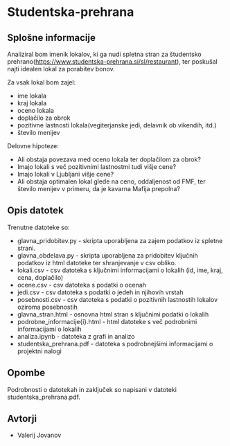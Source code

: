 # Studentska-prehrana
## Splošne informacije
Analiziral bom imenik lokalov, ki ga nudi spletna stran za študentsko prehrano(https://www.studentska-prehrana.si/sl/restaurant), ter poskušal najti idealen lokal za porabitev bonov.

Za vsak lokal bom zajel:
* ime lokala
* kraj lokala
* oceno lokala
* doplačilo za obrok
* pozitivne lastnosti lokala(vegiterjanske jedi, delavnik ob vikendih, itd.)
* število menijev

Delovne hipoteze:
* Ali obstaja povezava med oceno lokala ter doplačilom za obrok?
* Imajo lokali s več pozitivnimi lastnostmi tudi višje cene?
* Imajo lokali v Ljubljani višje cene?
* Ali obstaja optimalen lokal glede na ceno, oddaljenost od FMF, ter število menijev v primeru, da je kavarna Mafija prepolna?

## Opis datotek
Trenutne datoteke so:
* glavna_pridobitev.py - skripta uporabljena za zajem podatkov iz spletne strani.
* glavna_obdelava.py - skripta uporabljena za pridobitev ključnih podatkov iz html datoteke ter shranjevanje v csv obliko.
* lokali.csv - csv datoteka s ključnimi informacijami o lokalih (id, ime, kraj, cena, doplačilo)
* ocene.csv - csv datoteka s podatki o ocenah
* jedi.csv - csv datoteka s podatki o jedeh in njihovih vrstah
* posebnosti.csv - csv datoteka s podatki o pozitivnih lastnostih lokalov oziroma posebnostih
* glavna_stran.html - osnovna html stran s ključnimi podatki o lokalih
* podrobne_informacije{i}.html - html datoteke s več podrobnimi informacijami o lokalih
* analiza.ipynb - datoteka z grafi in analizo
* studentska_prehrana.pdf - datoteka s podrobnejšimi informacijami o projektni nalogi 

## Opombe
Podrobnosti o datotekah in zaključek so napisani v datoteki studentska_prehrana.pdf.

## Avtorji
* Valerij Jovanov
